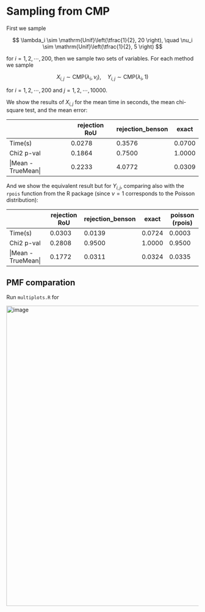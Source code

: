 # Sampling from CMP
First we sample

$$
\lambda_i \sim \mathrm{Unif}\left(\tfrac{1}{2}, 20 \right), \quad
\nu_i \sim \mathrm{Unif}\left(\tfrac{1}{2}, 5 \right)
$$

for $i = 1, 2, \cdots, 200$, then we sample two sets of variables. For each method we sample

$$
X_{i,j} \sim \mathrm{CMP}(\lambda_i, \nu_i), \quad
Y_{i,j} \sim \mathrm{CMP}(\lambda_i, 1)
$$

for $i = 1, 2, \cdots, 200$ and $j = 1, 2, \cdots, 10000$.

We show the results of $X_{i,j}$ for the mean time in seconds, the mean chi-square test, and the mean error:

|                   | rejection RoU | rejection_benson | exact  |
|-------------------|-----------|------------------|--------|
| Time(s)           | 0.0278    | 0.3576           | 0.0700 |
| Chi2 p-val        | 0.1864    | 0.7500           | 1.0000 |
| \|Mean - TrueMean\| | 0.2233    | 4.0772           | 0.0309 |

And we show the equivalent result but for $Y_{i,j}$, comparing also with the `rpois` function from the R package (since $\nu = 1$ corresponds to the Poisson distribution):

|                   | rejection RoU | rejection_benson | exact  | poisson (rpois)  |
|-------------------|-----------|------------------|--------|--------|
| Time(s)           | 0.0303    | 0.0139           | 0.0724 | 0.0003 |
| Chi2 p-val        | 0.2808    | 0.9500           | 1.0000 | 0.9500 |
| \|Mean - TrueMean\| | 0.1772    | 0.0311           | 0.0324 | 0.0335 |


## PMF comparation
Run `multiplots.R` for

<img width="1291" height="785" alt="image" src="https://github.com/user-attachments/assets/c2a2aede-601b-4dbb-8feb-ee64792fe4a1" />
